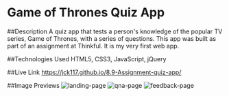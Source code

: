 # Game of Thrones Quiz App

##Description
A quiz app that tests a person's knowledge of the popular TV series, Game of Thrones, with a series of questions. This app was built as part of an assignment at Thinkful. It is my very first web app. 

##Technologies Used
HTML5, CSS3, JavaScript, jQuery

##Live Link
<https://jck117.github.io/8.9-Assignment-quiz-app/>

##Image Previews
![landing-page](https://jck117.github.io/my-portfolio/screenshots/project-1/landing-page.png)
![qna-page](https://jck117.github.io/my-portfolio/screenshots/project-1/qna-page.png)
![feedback-page](https://jck117.github.io/my-portfolio/screenshots/project-1/feedback-page.png)